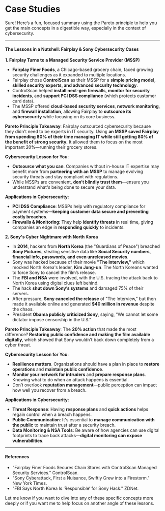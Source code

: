 # Case Studies

Sure! Here’s a fun, focused summary using the Pareto principle to help you get the main concepts in a digestible way, especially in the context of cybersecurity.

***

#### The Lessons in a Nutshell: Fairplay & Sony Cybersecurity Cases

**1. Fairplay Turns to a Managed Security Service Provider (MSSP)**

* **Fairplay Finer Foods**, a Chicago-based grocery chain, faced growing security challenges as it expanded to multiple locations.
* Fairplay chose **ControlScan** as their MSSP for a **simple pricing model, skilled security experts, and advanced security technology**.
* ControlScan helped **install next-gen firewalls**, **monitor for security incidents**, and **support PCI DSS compliance** (which protects customer card data).
* The MSSP offered **cloud-based security services**, **network monitoring**, and **firewall installation**, allowing Fairplay to **outsource its cybersecurity** while focusing on its core business.

**Pareto Principle Takeaway**: Fairplay outsourced cybersecurity because they didn't need to be experts in IT security. Using **an MSSP saved Fairplay from spending 80% of their time managing IT while still getting 80% of the benefit of strong security.** It allowed them to focus on the most important 20%—running their grocery stores.

**Cybersecurity Lesson for You**:

* **Outsource what you can**. Companies without in-house IT expertise may benefit more from **partnering with an MSSP** to manage evolving security threats and stay compliant with regulations.
* While MSSPs are convenient, **don’t blindly trust them**—ensure you understand what's being done to secure your data.

**Applications in Cybersecurity**:

* **PCI DSS Compliance**: MSSPs help with regulatory compliance for payment systems—**keeping customer data secure and preventing costly breaches**.
* **Firewalls & Monitoring**: They help **identify threats** in real time, giving companies an edge in **responding quickly** to incidents.

**2. Sony's Cyber Nightmare with North Korea**

* In **2014**, hackers from **North Korea** (the "Guardians of Peace") breached **Sony Pictures**, stealing sensitive data like **Social Security numbers, financial info, passwords, and even unreleased movies**.
* Sony was hacked because of their movie **"The Interview,"** which mocked North Korea's leader, **Kim Jong-un**. The North Koreans wanted to force Sony to cancel the film’s release.
* The **FBI and NSA** were involved, with the U.S. tracing the attack back to North Korea using digital clues left behind.
* The hack **shut down Sony’s systems** and damaged 75% of their servers.
* After pressure, **Sony canceled the release** of "The Interview," but then made it available online and generated **$40 million in revenue** despite the chaos.
* President **Obama publicly criticized Sony**, saying, “We cannot let some dictator impose censorship in the U.S.”

**Pareto Principle Takeaway**: The **20% action** that made the most difference? **Restoring public confidence and making the film available digitally**, which showed that Sony wouldn’t back down completely from a cyber threat.

**Cybersecurity Lesson for You**:

* **Resilience matters**. Organizations should have a plan in place to **restore operations** and **maintain public confidence**.
* **Monitor your network for intruders** and **prepare response plans**. Knowing what to do when an attack happens is essential.
* Don’t overlook **reputation management**—public perception can impact how well you recover from a breach.

**Applications in Cybersecurity**:

* **Threat Response**: Having **response plans** and **quick actions** helps regain control when a breach happens.
* **Public Communication**: It's essential to **manage communication with the public** to maintain trust after a security breach.
* **Data Monitoring & NSA Tools**: Be aware of how agencies can use digital footprints to trace back attacks—**digital monitoring can expose vulnerabilities**.

***

#### References

* "Fairplay Finer Foods Secures Chain Stores with ControlScan Managed Security Services." ControlScan.
* "Sony Cyberattack, First a Nuisance, Swiftly Grew into a Firestorm." New York Times.
* "FBI Says North Korea Is ‘Responsible’ for Sony Hack." ZDNet.

Let me know if you want to dive into any of these specific concepts more deeply or if you want me to help focus on another angle of these lessons.
